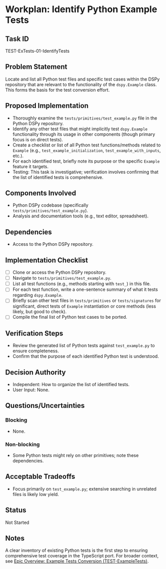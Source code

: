 # Workplan: Identify Python Example Tests

## Task ID
TEST-ExTests-01-IdentifyTests

## Problem Statement
Locate and list all Python test files and specific test cases within the DSPy repository that are relevant to the functionality of the `dspy.Example` class. This forms the basis for the test conversion effort.

## Proposed Implementation
- Thoroughly examine the `tests/primitives/test_example.py` file in the Python DSPy repository.
- Identify any other test files that might implicitly test `dspy.Example` functionality through its usage in other components (though primary focus is on direct tests).
- Create a checklist or list of all Python test functions/methods related to `Example` (e.g., `test_example_initialization`, `test_example_with_inputs`, etc.).
- For each identified test, briefly note its purpose or the specific `Example` feature it targets.
- Testing: This task is investigative; verification involves confirming that the list of identified tests is comprehensive.

## Components Involved
- Python DSPy codebase (specifically `tests/primitives/test_example.py`).
- Analysis and documentation tools (e.g., text editor, spreadsheet).

## Dependencies
- Access to the Python DSPy repository.

## Implementation Checklist
- [ ] Clone or access the Python DSPy repository.
- [ ] Navigate to `tests/primitives/test_example.py`.
- [ ] List all test functions (e.g., methods starting with `test_`) in this file.
- [ ] For each test function, write a one-sentence summary of what it tests regarding `dspy.Example`.
- [ ] Briefly scan other test files in `tests/primitives` or `tests/signatures` for significant, direct tests of `Example` instantiation or core methods (less likely, but good to check).
- [ ] Compile the final list of Python test cases to be ported.

## Verification Steps
- Review the generated list of Python tests against `test_example.py` to ensure completeness.
- Confirm that the purpose of each identified Python test is understood.

## Decision Authority
- Independent: How to organize the list of identified tests.
- User Input: None.

## Questions/Uncertainties
### Blocking
- None.

### Non-blocking
- Some Python tests might rely on other primitives; note these dependencies.

## Acceptable Tradeoffs
- Focus primarily on `test_example.py`; extensive searching in unrelated files is likely low yield.

## Status
Not Started

## Notes
A clear inventory of existing Python tests is the first step to ensuring comprehensive test coverage in the TypeScript port.
For broader context, see [Epic Overview: Example Tests Conversion (TEST-ExampleTests)](../../docs/planning/workplans/TEST-ExampleTests.md).